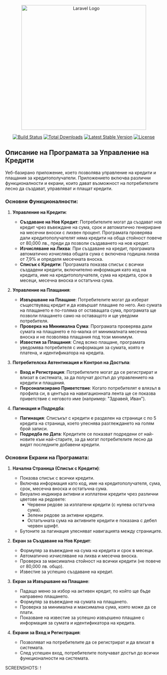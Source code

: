 <p align="center"><a href="https://laravel.com" target="_blank"><img src="https://raw.githubusercontent.com/laravel/art/master/logo-lockup/5%20SVG/2%20CMYK/1%20Full%20Color/laravel-logolockup-cmyk-red.svg" width="400" alt="Laravel Logo"></a></p>

<p align="center">
<a href="https://github.com/laravel/framework/actions"><img src="https://github.com/laravel/framework/workflows/tests/badge.svg" alt="Build Status"></a>
<a href="https://packagist.org/packages/laravel/framework"><img src="https://img.shields.io/packagist/dt/laravel/framework" alt="Total Downloads"></a>
<a href="https://packagist.org/packages/laravel/framework"><img src="https://img.shields.io/packagist/v/laravel/framework" alt="Latest Stable Version"></a>
<a href="https://packagist.org/packages/laravel/framework"><img src="https://img.shields.io/packagist/l/laravel/framework" alt="License"></a>
</p>

## Описание на Програмата за Управление на Кредити

Уеб-базирано приложение, което позволява управление на кредити и плащания за кредитополучатели. Приложението включва различни функционалности и екрани, които дават възможност на потребителите лесно да създават, управляват и плащат кредити.

### Основни Функционалности:
1. **Управление на Кредити**:
    - **Създаване на Нов Кредит**: Потребителите могат да създават нов кредит чрез въвеждане на сума, срок и автоматично генериране на месечни вноски с лихвен процент. Програмата проверява дали кредитополучателят няма кредити на обща стойност повече от 80,000 лв., преди да позволи създаването на нов кредит.
    - **Изчисляване на Лихва**: При създаване на кредит, програмата автоматично изчислява общата сума с включена годишна лихва от 7,9% и определя месечната вноска.
    - **Списък с Кредити**: Програмата показва списък с всички създадени кредити, включително информация като код на кредита, име на кредитополучателя, сума на кредита, срок в месеци, месечна вноска и остатъчна сума.

2. **Управление на Плащания**:
    - **Извършване на Плащане**: Потребителите могат да изберат съществуващ кредит и да извършат плащане по него. Ако сумата на плащането е по-голяма от оставащата сума, програмата ще позволи плащането само на оставащото и ще уведоми потребителя.
    - **Проверка на Минимална Сума**: Програмата проверява дали сумата на плащането е по-малка от минималната месечна вноска и не позволява плащания под този минимум.
    - **Известия за Плащания**: След всяко плащане, програмата уведомява потребителя с информация за сумата, която е платена, и идентификатора на кредита.

3. **Потребителска Автентикация и Контрол на Достъпа**:
    - **Вход и Регистрация**: Потребителите могат да се регистрират и влизат в системата, за да получат достъп до управлението на кредити и плащания.
    - **Персонализирано Приветствие**: Когато потребителят е влязъл в профила си, в центъра на навигационната лента ще се показва приветствие с неговото име (например: "Здравей, Иван").

4. **Пагинация и Подредба**:
    - **Пагинация**: Списъкът с кредити е разделен на страници с по 5 кредита на страница, което улеснява разглеждането на голям брой записи.
    - **Подредба по Дата**: Кредитите се показват подредени от най-новите към най-старите, за да могат потребителите лесно да видят последните добавени кредити.

### Основни Екрани на Програмата:
1. **Начална Страница (Списък с Кредити)**:
    - Показва списък с всички кредити.
    - Включва информация като код, име на кредитополучателя, сума, срок, месечна вноска и остатъчна сума.
    - Визуално индикира активни и изплатени кредити чрез различни цветове на редовете:
        - Червени редове за изплатени кредити (с нулева остатъчна сума).
        - Зелени редове за активни кредити.
        - Остатъчната сума на активните кредити е показана с дебел червен шрифт.
    - Бутоните за пагинация улесняват навигацията между страниците.

2. **Екран за Създаване на Нов Кредит**:
    - Формуляр за въвеждане на сума на кредита и срок в месеци.
    - Автоматично изчисляване на лихва и месечна вноска.
    - Проверка за максимална стойност на всички кредити (не повече от 80,000 лв. общо).
    - Известие за успешно създаване на кредит.

3. **Екран за Извършване на Плащане**:
    - Падащо меню за избор на активен кредит, по който ще бъде направено плащането.
    - Формуляр за въвеждане на сумата на плащането.
    - Проверка за минимална и максимална сума, която може да се плати.
    - Показване на известие за успешно извършено плащане с информация за сумата и идентификатора на кредита.

4. **Екрани за Вход и Регистрация**:
    - Позволяват на потребителите да се регистрират и да влизат в системата.
    - След успешен вход, потребителите получават достъп до всички функционалности на системата.

SCREENSHOTS:
!
